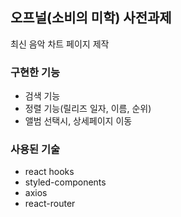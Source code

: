 ## 오프널(소비의 미학) 사전과제

최신 음악 차트 페이지 제작

### 구현한 기능
- 검색 기능
- 정렬 기능(릴리즈 일자, 이름, 순위)
- 앨범 선택시, 상세페이지 이동

### 사용된 기술
- react hooks
- styled-components
- axios
- react-router
